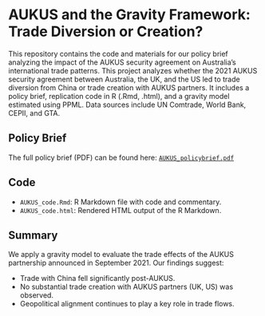 # AUKUS and the Gravity Framework: Trade Diversion or Creation?

This repository contains the code and materials for our policy brief analyzing the impact of the AUKUS security agreement on Australia’s international trade patterns. This project analyzes whether the 2021 AUKUS security agreement between Australia, the UK, and the US led to trade diversion from China or trade creation with AUKUS partners. It includes a policy brief, replication code in R (.Rmd, .html), and a gravity model estimated using PPML. Data sources include UN Comtrade, World Bank, CEPII, and GTA.

## Policy Brief

The full policy brief (PDF) can be found here:   [`AUKUS_policybrief.pdf`](./AUKUS_policybrief.pdf)

## Code

- `AUKUS_code.Rmd`: R Markdown file with code and commentary.
- `AUKUS_code.html`: Rendered HTML output of the R Markdown.

##  Summary

We apply a gravity model to evaluate the trade effects of the AUKUS partnership announced in September 2021. Our findings suggest:
- Trade with China fell significantly post-AUKUS.
- No substantial trade creation with AUKUS partners (UK, US) was observed.
- Geopolitical alignment continues to play a key role in trade flows.


